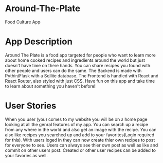 # Around-The-Plate
Food Culture App


# App Description 

Around The Plate is a food app targeted for people who want to learn more about home cooked recipes and ingredients around the world but just doesn't have time on there hands. You can share recipes you found with other people and users can do the same. The Backend is made with Pythin/Flask with a Sqllite database. The Frontend is handled with React and React Router, also styled with just CSS.  Have fun on this app and take time to learn about something you haven't before!

# User Stories

When you user (you) comes to my website you will be on a home page looking at all the genral features of my app. You can search up a recipe from any where in the world and also get an image with the recipe. You can also like recipes you searched up and add to your favorites(Login required for this). With users loged in they can now create thier own recipes to post for everyone to see. Users can always see thier own post as well as like and commit on other users post. Created or other user recipes can be added to your favories as well. 
